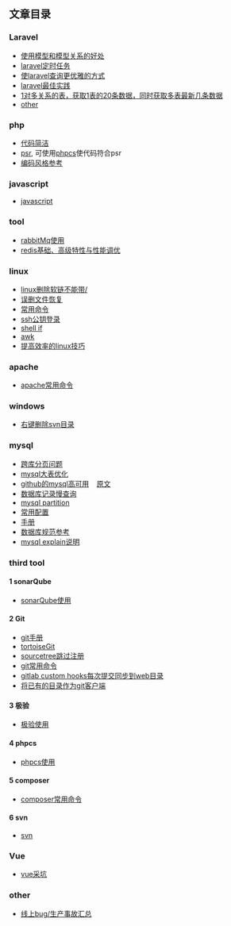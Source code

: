 ## 文章目录

### Laravel
  - [使用模型和模型关系的好处](https://github.com/clms2/arcs/issues/1)
  - [laravel定时任务](https://divinglaravel.com/task-scheduling)
  - [使laravel查询更优雅的方式](https://segmentfault.com/a/1190000012987608)
  - [laravel最佳实践](https://github.com/clms2/arcs/issues/14)
  - [1对多关系的表，获取1表的20条数据，同时获取多表最新几条数据](https://github.com/clms2/arcs/issues/16)
  - [other](https://github.com/clms2/arcs/issues/23)
  
### php
  - <a href="https://segmentfault.com/a/1190000015098729" target="_blank">代码简洁</a>
  - [psr](https://psr.phphub.org/), 可使用[phpcs](https://github.com/squizlabs/PHP_CodeSniffer)使代码符合psr
  - [编码风格参考](https://github.com/clms2/arcs/issues/24)

### javascript
  - [javascript](https://github.com/clms2/arcs/issues/31)
### tool
  - [rabbitMq使用](https://github.com/clms2/arcs/issues/2)
  - [redis基础、高级特性与性能调优](http://blog.jobbole.com/114445/)
  
### linux
  - [linux删除软链不能带/](https://github.com/clms2/arcs/issues/4)
  - [误删文件恢复](https://github.com/clms2/arcs/issues/3)
  - [常用命令](https://github.com/clms2/arcs/issues/8)
  - [ssh公钥登录](https://github.com/clms2/arcs/issues/18)
  - [shell if](https://www.cnblogs.com/aaronLinux/p/7074725.html)
  - [awk](http://blog.jobbole.com/114490/)
  - [提高效率的linux技巧](http://blog.jobbole.com/114424/)

### apache
  - [apache常用命令](https://github.com/clms2/arcs/issues/30)
### windows
  - [右键删除svn目录](https://raw.githubusercontent.com/clms2/arcs/master/res/other/delete_svn_folder.reg)
  
### mysql
  - [跨库分页问题](https://cloud.tencent.com/developer/article/1048654)
  - [mysql大表优化](https://segmentfault.com/a/1190000006158186)
  - [github的mysql高可用](http://blog.jobbole.com/114200/)&nbsp;&nbsp;&nbsp;&nbsp;[原文](https://githubengineering.com/mysql-high-availability-at-github/)
  - [数据库记录慢查询](https://github.com/clms2/arcs/issues/13)
  - [mysql partition](https://github.com/clms2/arcs/issues/15)
  - [常用配置](https://github.com/clms2/arcs/issues/22)
  - [手册](https://dev.mysql.com/doc/refman/5.7/en/)
  - [数据库规范参考](https://github.com/clms2/arcs/issues/25)
  - [mysql explain说明](https://github.com/clms2/arcs/issues/29)
  
### third tool
#### 1 sonarQube
  - [sonarQube使用](https://github.com/clms2/arcs/issues/7)
  
#### 2 Git
  - [git手册](https://git-scm.com/book/zh/v2)
  - [tortoiseGit](https://github.com/clms2/arcs/raw/master/res/exe/tortoiseGit64.zip)
  - [sourcetree跳过注册](https://github.com/clms2/arcs/issues/10)
  - [git常用命令](https://github.com/clms2/arcs/issues/11)
  - [gitlab custom hooks每次提交同步到web目录](https://github.com/clms2/arcs/issues/17)
  - [将已有的目录作为git客户端](https://github.com/clms2/arcs/issues/19)

#### 3 极验
  - [极验使用](https://github.com/clms2/arcs/issues/12)

#### 4 phpcs
  - [phpcs使用](https://segmentfault.com/a/1190000015971297)
  
#### 5 composer
  - [composer常用命令](https://github.com/clms2/arcs/issues/20)
  
#### 6 svn
  - [svn](https://github.com/clms2/arcs/issues/28)

### Vue
 - [vue采坑](https://github.com/clms2/arcs/issues/21)

### other
  - [线上bug/生产事故汇总](https://github.com/clms2/arcs/issues/9)
<!--  - [阳明心学总结](https://github.com/clms2/arcs/blob/master/res/txt/ym.md)
- [关于微服务化的api project demo](https://github.com/clms2/arcs/issues/27)
->
